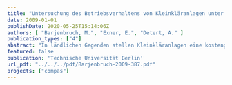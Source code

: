 ```yaml
---
title: "Untersuchung des Betriebsverhaltens von Kleinkläranlagen unter besonderen Betriebsbedingungen - Vergleichende Studie auf dem Testfeld des BDZ in Leipzig"
date: 2009-01-01
publishDate: 2020-05-25T15:14:06Z
authors: [ "Barjenbruch, M.", "Exner, E.", "Detert, A." ]
publication_types: ["4"]
abstract: "In ländlichen Gegenden stellen Kleinkläranlagen eine kostengünstige Lösung für die Abwasserentsorgung dar. Nach der in Europa gültigen Definition von Kleinkläranlagen handelt es sich hierbei um Anlagen zur Behandlung von häuslichem Abwasser bis zu 50 EW. In Deutschland sind ca. 2,2 Millionen Kleinkläranlagen in Betrieb bzw. werden installiert. In Frankreich werden etwa 10 bis 12 Millionen Einwohner von dezentralen Systemen versorgt mit steigender Tendenz. Die technischen Lösungen solcher Systeme reichen von Pflanzenkläranlagen über Schilfrohrfilter bis zu Belebungsanlagen. Alle auf dem europäischen Markt verfügbaren Systeme müssen der EU-Zertifizierung EN 12566-3 entsprechen, die einen  indeststandard bezüglich Betriebssicherheit und Reinigungsleistung setzt. Weiterhin müssen, je nach nationalen oder regionalen Vorgaben, zusätzliche Richtlinien beachtet werden. Es sind nur wenige Informationen verfügbar über Effizienz,  Betriebszuverlässigkeit und Wartungsfreundlichkeit im realen Betrieb der unterschiedlichen am Markt verfügbaren Kleinkläranlagentypen, was aber gerade für Kunden, aber auch für Anbieter von Abwasserdienstleistungen von besonderem Interesse ist. Um diese Lücke zu schließen, wurden in vorliegender Studie über eine Dauer von 14 Monaten nebeneinander 12 unterschiedliche Systeme unter realen Betriebsbedingungen verglichen und bewertet. Die Studie liefert damit detaillierte Informationen zu den Leistungsmerkmalen unterschiedlicher Anlagentypen hinsichtlich Reinigungsleistung, Ablaufwerte, Betriebsaufwand, Schlammbehandlung und Energieverbrauch. Die Untersuchungen erfolgten an einer Auswahl von auf dem Testfeld des Bildungs- und Demonstrationszentrum für dezentrale Abwasserbehandlung e.V. (BDZ) in Leipzig zu Demonstrations-und Schulungszwecken vorinstallierten Kleinkläranlagen sowie zwei zusätzlich dort eigens für das Vorhaben eingebauten Systemen."
featured: false
publication: 'Technische Universität Berlin'
url_pdf: "../../../pdf/Barjenbruch-2009-387.pdf"
projects: ["compas"]
---
```


